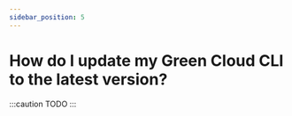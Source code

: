 ```yaml
---
sidebar_position: 5
---
```


# How do I update my Green Cloud CLI to the latest version?

:::caution
TODO
:::
